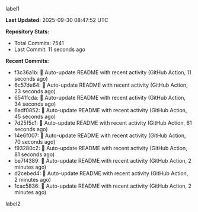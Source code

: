 
label1 
<!-- ACTIVITY_START -->
**Last Updated:** 2025-09-30 08:47:52 UTC

**Repository Stats:**
- Total Commits: 7541
- Last Commit: 11 seconds ago

**Recent Commits:**
- f3c36a1b: 🤖 Auto-update README with recent activity (GitHub Action, 11 seconds ago)
- 6c57de64: 🤖 Auto-update README with recent activity (GitHub Action, 23 seconds ago)
- 6541fcda: 🤖 Auto-update README with recent activity (GitHub Action, 34 seconds ago)
- 6adf0852: 🤖 Auto-update README with recent activity (GitHub Action, 45 seconds ago)
- 7d25f5c1: 🤖 Auto-update README with recent activity (GitHub Action, 61 seconds ago)
- 14e6f007: 🤖 Auto-update README with recent activity (GitHub Action, 70 seconds ago)
- f93280c2: 🤖 Auto-update README with recent activity (GitHub Action, 81 seconds ago)
- be7f4389: 🤖 Auto-update README with recent activity (GitHub Action, 2 minutes ago)
- d2cebed4: 🤖 Auto-update README with recent activity (GitHub Action, 2 minutes ago)
- 1cac5836: 🤖 Auto-update README with recent activity (GitHub Action, 2 minutes ago)
<!-- ACTIVITY_END -->

label2
